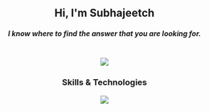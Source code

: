 <div align="center">
  <h2>Hi, I'm Subhajeetch</h2>
  <h5>I know where to find the answer that you are looking for.</h5>
  <br>
  <img src="https://github.com/user-attachments/assets/75ef8e39-627a-4016-834b-9d8849106b20">
  <br>
  <h3>Skills & Technologies</h3>
  <div>
    <p align="center">
      <a href="https://skillicons.dev">
        <img src="https://skillicons.dev/icons?i=js,html,css,git,github,replit,ai" />
      </a>
    </p>
  </div>
</div>
